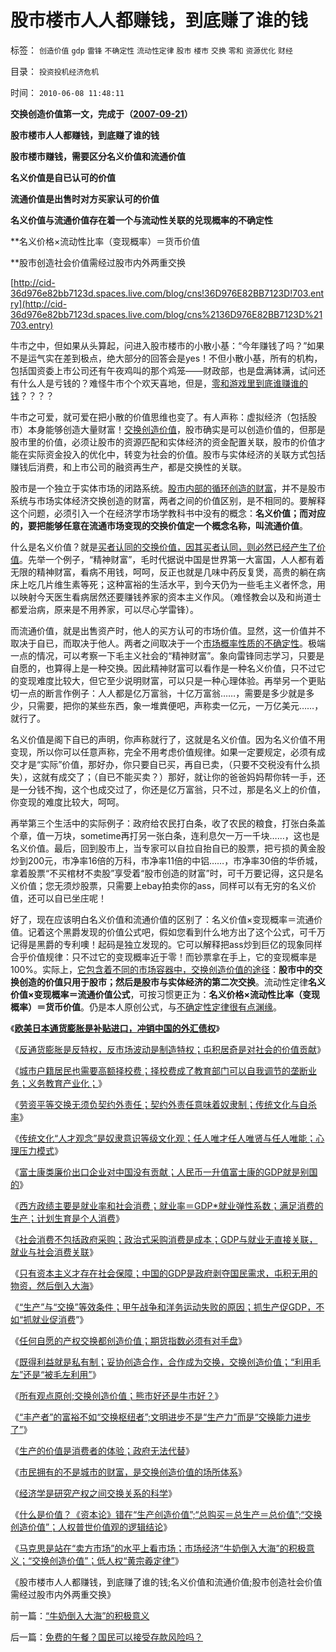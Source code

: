 # 股市楼市人人都赚钱，到底赚了谁的钱

标签： `创造价值` `gdp` `雷锋` `不确定性` `流动性定律` `股市` `楼市` `交换` `零和` `资源优化` `财经` 

目录： `投资投机经济危机`

时间： `2010-06-08 11:48:11`

**交换创造价值第一文，完成于（**[**2007-09-21**](../../../2007/9/21/股市楼市人人都赚钱，到底赚了谁的钱.md)**）**

**股市楼市人人都赚钱，到底赚了谁的钱**

**股市楼市赚钱，需要区分名义价值和流通价值**

**名义价值是自已认可的价值**

**流通价值是出售时对方买家认可的价值**

**名义价值与流通价值存在着一个与流动性关联的兑现概率的不确定性**

**名义价格×流动性比率（变现概率）＝货币价值

**股市创造社会价值需经过股市内外两重交换

[http://cid-36d976e82bb7123d.spaces.live.com/blog/cns!36D976E82BB7123D!703.entry](http://cid-36d976e82bb7123d.spaces.live.com/blog/cns%2136D976E82BB7123D%21703.entry)

牛市之中，但如果从头算起，问进入股市楼市的小散小基：“今年赚钱了吗？”如果不是运气实在差到极点，绝大部分的回答会是yes！不但小散小基，所有的机构，包括国资委上市公司还有午夜鸡叫的那个鸡笼——财政部，也是盘满钵满，试问还有什么人是亏钱的？难怪牛市个个欢天喜地，但是，[零和游戏里到底谁赚谁的钱](../../../2009/11/26/交换创造价值之“零和股市创造的社会价值”.md)？？？？

牛市之可爱，就可爱在把小散的价值思维也变了。有人声称：虚拟经济（包括股市）本身能够创造大量财富！[交换创造价值](../../../2009/12/18/交换创造价值决定了“市场才是经济”.md)，股市确实是可以创造价值的，但那是股市里的价值，必须让股市的资源匹配和实体经济的资金配置关联，股市的价值才能在实际资金投入的优化中，转变为社会的价值。股市与实体经济的关联方式包括赚钱后消费，和上市公司的融资再生产，都是交换性的关联。

股市是一个独立于实体市场的闭路系统。[股市内部的循环创造的财富](../../../2009/11/26/交换创造价值之“零和股市创造的社会价值”.md)，并不是股市系统与市场实体经济交换创造的财富，两者之间的价值区别，是不相同的。要解释这个问题，必须引入一个在经济学市场学教科书中没有的概念：**名义价值；而对应的，要把能够任意在流通市场变现的交换价值定一个概念名称，叫流通价值**。

什么是名义价值？就是[买者认同的交换价值，因其买者认同，则必然已经产生了价值](../../../2009/11/26/自愿交换是市场价值的唯一标准，和讲科学的艺术品.md)。先举一个例子，“精神财富”，毛时代据说中国是世界第一大富国，人人都有着无限的精神财富，看病不用钱，呵呵，反正也就是几味中药反复煲，高贵的躺在病床上吃几片维生素等死；这种富裕的生活水平，到今天仍为一些毛主义者怀念，用以映射今天医生看病居然还要赚钱养家的资本主义作风。（难怪教会以及和尚道士都爱治病，原来是不用养家，可以尽心学雷锋）。

而流通价值，就是出售资产时，他人的买方认可的市场价值。显然，这一价值并不取决于自已，而取决于他人。两者之间取决于一个[市场概率性质的不确定性](../../../2009/4/3/流动性定律，风险利润和不确定性.md)。极端一点的情况，可以考察一下毛主义社会的“精神财富”。象向雷锋同志学习，只要是自愿的，也算得上是一种交换。因此精神财富可以看作是一种名义价值，只不过它的变现难度比较大，但它至少说明财富，可以只是一种心理体验。再举另一个更贴切一点的断言作例子：人人都是亿万富翁，十亿万富翁……，需要是多少就是多少，只需要，把你的某些东西，象一堆粪便吧，声称卖一亿元，一万亿美元……，就行了。

名义价值是阁下自已的声明，你声称就行了，这就是名义价值。因为名义价值不用变现，所以你可以任意声称，完全不用考虑价值规律。如果一定要规定，必须有成交才是“实际”价值，那好办，你只要自已买，再自已卖，（只要不交税没有什么损失），这就有成交了；（自已不能买卖？）那好，就让你的爸爸妈妈帮你转一手，还是一分钱不掏，这个也成交过了，你还是亿万富翁，只不过，那是名义上的价值，你变现的难度比较大，呵呵。

再举第三个生活中的实际例子：政府给农民打白条，收了农民的粮食，打张白条盖个章，值一万块，sometime再打另一张白条，连利息欠一万一千块……，这也是名义价值。最后，回到股市上，当专家可以自拉自抬自已的股票，把亏损的黄金股炒到200元，市净率16倍的万科，市净率11倍的中铝……，市净率30倍的华侨城，拿着股票“不买棺材不卖股”享受着“股市创造的财富”时，可千万要记得，这只是名义价值；您无须炒股票，只需要上ebay拍卖你的ass，同样可以有无穷的名义价值，还可以自已坐庄呢！

好了，现在应该明白名义价值和流通价值的区别了：名义价值×变现概率＝流通价值。记着这个黑爵发现的价值公式吧，假如您看到什么地方出了这个公式，可千万记得是黑爵的专利噢！起码是独立发现的。它可以解释把ass炒到巨亿的现象同样合乎价值规律：只不过它的变现概率近于零！而钞票拿在手上，它的变现概率是100%。实际上，[它包含着不同的市场容器中，交换创造价值的途径](../../../2009/11/24/交换创造的价值来自那里？.md)：**股市中的交换创造的价值只用于股市；然后是股市与实体经济的第二次交换**。流动性定律**名义价值×变现概率＝流通价值公式**，可按习惯更正为：**名义价格×流动性比率（变现概率）＝货币价值**。仍是本人原创公式，与[不确定性定律很有点渊缘](../../../2009/4/3/流动性定律，风险利润和不确定性.md)。

《[**欧美日本通货膨胀是补贴进口，冲销中国的外汇债权**](../../../2010/5/28/欧美日汇率走低是补贴进口冲销中国外汇债权.md)》

《[反通货膨胀是反特权，反市场波动是制造特权；屯积居奇是对社会的价值贡献](../../../2010/5/28/食品价格波动未必通货膨胀小心计划经济.md)》

《[城市户籍居民也需要高额择校费；择校费成了教育部门可以自我调节的垄断业务；义务教育产业化；](../../../2010/5/27/义务教育产业化，反户籍福利造福了谁.md)》

《[劳资平等交换无须负契约外责任；契约外责任意味着奴隶制；传统文化与自杀率](../../../2010/5/29/富士康无需对员工个人自杀负契约外的责任.md)》

《[传统文化“人才观念”是奴隶意识等级文化观；任人唯才任人唯贤与任人唯能；心理压力模式](../../../2010/5/29/“人才观念”是落后等级文化观念.md)》

《[富士康类廉价出口企业对中国没有贡献；人民币一升值富士康的GDP就是别国的](../../../2010/5/29/富士康类廉价出口企业对中国没有贡献.md)》

《[西方政绩主要是就业率和社会消费；就业率＝GDP*就业弹性系数；满足消费的生产；计划生育是个人消费](../../../2010/5/29/富士康类廉价出口企业对中国没有贡献.md)》

《[社会消费不包括政府采购；政治式采购消费是成本；GDP与就业无直接关联，就业与社会消费关联](http://blog.sina.com.cn/s/blog_5563a64d0100isrn.html)》

《[只有资本主义才存在社会保障；中国的GDP是政府剥夺国民需求，屯积无用的物资，然后倒入大海](../../../2010/5/30/只有资本主义才存在社会保障.md)》

《[“生产”与“交换”等效条件；甲午战争和洋务运动失败的原因；抓生产促GDP，不如“抓就业促消费](../../../2010/5/30/抓生产促GDP，不如“抓就业促消费”.md)”》

《[任何自愿的产权交换都创造价值；期货指数必须有对手盘](../../../2010/5/26/指数期货的交换同样创造价值.md)》

《[既得利益就是私有制；妥协创造合作，合作成为交换，交换创造价值；“利用毛左”还是“被毛左利用”](http://blog.sina.com.cn/s/blog_5563a64d0100iiqj.html)》

《[所有观点原创;交换创造价值；熊市好还是牛市好？](../../../2010/5/17/所有观点原创;交换创造价值；熊市好还是牛市好？.md)》

《[“丰产者”的富裕不如“交换枢纽者”;文明进步不是“生产力”而是“交换能力进步了”](../../../2010/4/30/“生产力”无关紧要，“交换力”是文明的进步.md)》

《[生产的价值是消费者的体验；政府无法代替](../../../2010/3/27/生产的价值是消费者的体验；政府无法代替.md)》

《[市民拥有的不是城市的财富，是交换创造价值的场所体系](../../../2010/1/29/市民拥有的不是城市的财富，是交换创造价值的场所体系.md)》

《[经济学是研究产权之间交换关系的科学](../../../2010/1/22/经济学是研究产权之间交换关系的科学.md)》

《[什么是价值？《资本论》错在“生产创造价值”;“总购买＝总生产＝总价值”;“交换创造价值”；人权普世价值观的逻辑结论](../../../2010/6/7/《资本论》错在“生产创造价值”.md)》

《[马克思是站在“卖方市场”的水平上看市场；市场经济“牛奶倒入大海”的积极意义；“交换创造价值”；低人权“黄宗羲定律”](../../../2010/6/7/“牛奶倒入大海”的积极意义.md)》

《股市楼市人人都赚钱，到底赚了谁的钱;名义价值和流通价值;股市创造社会价值需经过股市内外两重交换》



前一篇：[“牛奶倒入大海”的积极意义](../../../2010/6/7/“牛奶倒入大海”的积极意义.md)

后一篇：[免费的午餐？国民可以接受存款风险吗？](../../../2010/6/8/免费的午餐？国民可以接受存款风险吗？.md)